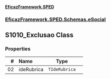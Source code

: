 #### [EficazFramework.SPED](EficazFrameworkSPED.md 'EficazFramework SPED')
### [EficazFramework.SPED.Schemas.eSocial](EficazFramework.SPED.Schemas.eSocial.md 'EficazFramework.SPED.Schemas.eSocial')

## S1010_Exclusao Class
### Properties

| # | Name | Type | |
| ---: | :--- | :---: | :--- |
| 02 | ideRubrica | `TIdeRubrica` |  |
